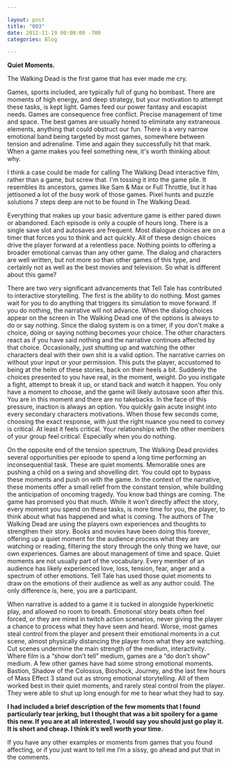 ```yaml
---

layout: post  
title: "003"  
date: 2012-11-19 00:00:00 -700  
categories: Blog

---
```


**Quiet Moments.**  
  
The Walking Dead is the first game that has ever made me cry.   
  
Games, sports included, are typically full of gung ho bombast. There are moments of high energy, and deep strategy, but your motivation to attempt these tasks, is kept light. Games feed our power fantasy and escapist needs. Games are consequence free conflict. Precise management of time and space. The best games are usually honed to eliminate any extraneous elements, anything that could obstruct our fun. There is a very narrow emotional band being targeted by most games, somewhere between tension and adrenaline. Time and again they successfully hit that mark. When a game makes you feel something new, it's worth thinking about why.   
  
I think a case could be made for calling The Walking Dead interactive film, rather than a game, but screw that. I'm tossing it into the game pile. It resembles its ancestors, games like Sam & Max or Full Throttle, but it has jettisoned a lot of the busy work of those games. Pixel hunts and puzzle solutions 7 steps deep are not to be found in The Walking Dead.  
  
Everything that makes up your basic adventure game is either pared down or abandoned. Each episode is only a couple of hours long. There is a single save slot and autosaves are frequent. Most dialogue choices are on a timer that forces you to think and act quickly. All of these design choices drive the player forward at a relentless pace. Nothing points to offering a broader emotional canvas than any other game. The dialog and characters are well written, but not more so than other games of this type, and certainly not as well as the best movies and television. So what is different about this game?   
  
There are two very significant advancements that Tell Tale has contributed to interactive storytelling. The first is the ability to do nothing. Most games wait for you to do anything that triggers its simulation to move forward. If you do nothing, the narrative will not advance. When the dialog choices appear on the screen in The Walking Dead one of the options is always to do or say nothing. Since the dialog system is on a timer, if you don't make a choice, doing or saying nothing becomes your choice. The other characters react as if you have said nothing and the narrative continues affected by that choice. Occasionally, just shutting up and watching the other characters deal with their own shit is a valid option. The narrative carries on without your input or your permission. This puts the player, accustomed to being at the helm of these stories, back on their heels a bit. Suddenly the choices presented to you have real, in the moment, weight. Do you instigate a fight, attempt to break it up, or stand back and watch it happen. You only have a moment to choose, and the game will likely autosave soon after this. You are in this moment and there are no takebacks. In the face of this pressure, inaction is always an option. You quickly gain acute insight into every secondary characters motivations. When those few seconds come, choosing the exact response, with just the right nuance you need to convey is critical. At least it feels critical. Your relationships with the other members of your group feel critical. Especially when you do nothing.   
  
On the opposite end of the tension spectrum, The Walking Dead provides several opportunities per episode to spend a long time performing an inconsequential task. These are quiet moments. Memorable ones are pushing a child on a swing and shovelling dirt. You could opt to bypass these moments and push on with the game. In the context of the narrative, these moments offer a small relief from the constant tension, while building the anticipation of oncoming tragedy. You know bad things are coming. The game has promised you that much. While it won’t directly affect the story, every moment you spend on these tasks, is more time for you, the player, to think about what has happened and what is coming. The authors of The Walking Dead are using the players own experiences and thoughts to strengthen their story. Books and movies have been doing this forever, offering up a quiet moment for the audience process what they are watching or reading, filtering the story through the only thing we have, our own experiences. Games are about management of time and space. Quiet moments are not usually part of the vocabulary. Every member of an audience has likely experienced love, loss, tension, fear, anger and a spectrum of other emotions. Tell Tale has used those quiet moments to draw on the emotions of their audience as well as any author could. The only difference is, here, you are a participant.   
  
When narrative is added to a game it is tucked in alongside hyperkinetic play, and allowed no room to breath. Emotional story beats often feel forced, or they are mired in twitch action scenarios, never giving the player a chance to process what they have seen and heard. Worse, most games steal control from the player and present their emotional moments in a cut scene, almost physically distancing the player from what they are watching. Cut scenes undermine the main strength of the medium, interactivity. Where film is a “show don’t tell” medium, games are a “do don’t show” medium. A few other games have had some strong emotional moments. Bastion, Shadow of the Colossus, Bioshock, Journey, and the last few hours of Mass Effect 3 stand out as strong emotional storytelling. All of them worked best in their quiet moments, and rarely steal control from the player. They were able to shut up long enough for me to hear what they had to say.  
  
**I had included a brief description of the few moments that I found particularly tear jerking, but I thought that was a bit spoilery for a game this new. If you are at all interested, I would say you should just go play it. It is short and cheap. I think it’s well worth your time.**   
  
If you have any other examples or moments from games that you found affecting, or if you just want to tell me I’m a sissy, go ahead and put that in the comments.   
  
  
